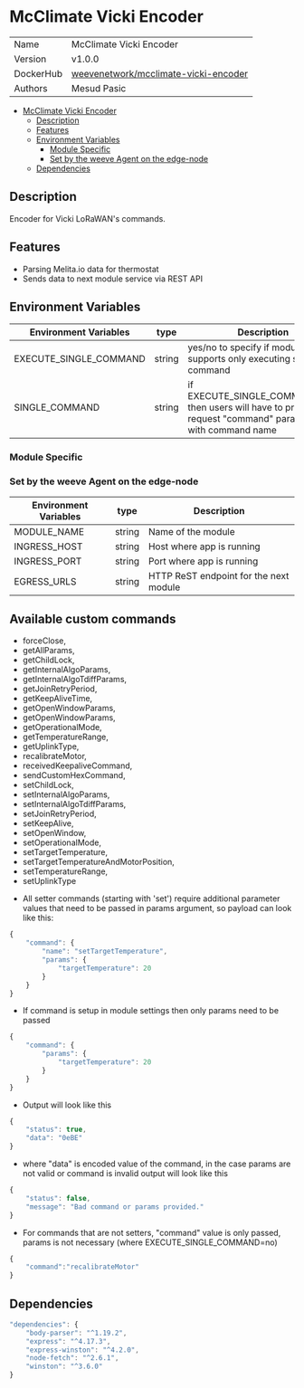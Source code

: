 # McClimate Vicki Encoder

|  |  |
| --- | --- |
| Name | McClimate Vicki Encoder |
| Version | v1.0.0 |
| DockerHub | [weevenetwork/mcclimate-vicki-encoder](https://hub.docker.com/r/weevenetwork/mcclimate-vicki-encoder) |
| Authors | Mesud Pasic |

- [McClimate Vicki Encoder](#mcclimate-vicki-encoder)
  - [Description](#description)
  - [Features](#features)
  - [Environment Variables](#environment-variables)
    - [Module Specific](#module-specific)
    - [Set by the weeve Agent on the edge-node](#set-by-the-weeve-agent-on-the-edge-node)
  - [Dependencies](#dependencies)

## Description

Encoder for Vicki LoRaWAN's commands.

## Features

- Parsing Melita.io data for thermostat
- Sends data to next module service via REST API

## Environment Variables

| Environment Variables | type | Description |
| --- | --- | --- |
| EXECUTE_SINGLE_COMMAND | string | yes/no to specify if module supports only executing single command |
| SINGLE_COMMAND | string | if EXECUTE_SINGLE_COMMAND=no, then users will have to provide in request "command" parameter with command name |

### Module Specific

### Set by the weeve Agent on the edge-node

| Environment Variables | type   | Description               |
| --------------------- | ------ | ------------------------- |
| MODULE_NAME           | string | Name of the module        |
| INGRESS_HOST          | string | Host where app is running |
| INGRESS_PORT          | string | Port where app is running |
| EGRESS_URLS           | string | HTTP ReST endpoint for the next module            |

## Available custom commands

- forceClose,
- getAllParams,
- getChildLock,
- getInternalAlgoParams,
- getInternalAlgoTdiffParams,
- getJoinRetryPeriod,
- getKeepAliveTime,
- getOpenWindowParams,
- getOpenWindowParams,
- getOperationalMode,
- getTemperatureRange,
- getUplinkType,
- recalibrateMotor,
- receivedKeepaliveCommand,
- sendCustomHexCommand,
- setChildLock,
- setInternalAlgoParams,
- setInternalAlgoTdiffParams,
- setJoinRetryPeriod,
- setKeepAlive,
- setOpenWindow,
- setOperationalMode,
- setTargetTemperature,
- setTargetTemperatureAndMotorPosition,
- setTemperatureRange,
- setUplinkType

* All setter commands (starting with 'set') require additional parameter values that need to be passed in params argument, so payload can look like this:

```js
{
	"command": {
		"name": "setTargetTemperature",
		"params": {
			"targetTemperature": 20
		}
	}
}
```

- If command is setup in module settings then only params need to be passed

```js
{
	"command": {
		"params": {
			"targetTemperature": 20
		}
	}
}
```

- Output will look like this

```js
{
	"status": true,
	"data": "0eBE"
}
```

- where "data" is encoded value of the command, in the case params are not valid or command is invalid output will look like this

```js
{
	"status": false,
	"message": "Bad command or params provided."
}
```

- For commands that are not setters, "command" value is only passed, params is not necessary (where EXECUTE_SINGLE_COMMAND=no)

```js
{
	"command":"recalibrateMotor"
}
```

## Dependencies

```js
"dependencies": {
    "body-parser": "^1.19.2",
    "express": "^4.17.3",
    "express-winston": "^4.2.0",
    "node-fetch": "^2.6.1",
    "winston": "^3.6.0"
}
```
